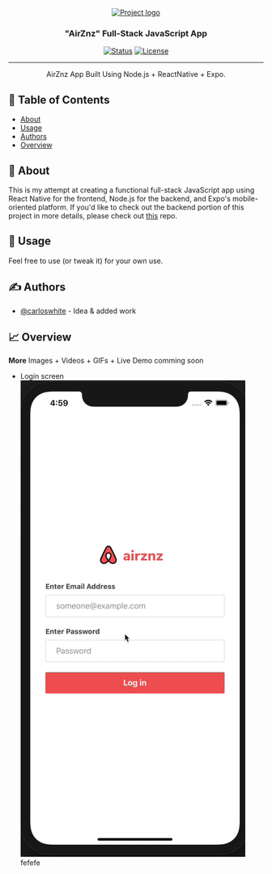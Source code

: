 <p align="center">
  <a href="" rel="noopener">
 <img width=200px height=200px src="https://cdn0.iconfinder.com/data/icons/picons-social/57/68-airbnb-2-512.png" alt="Project logo"></a>
</p>

<h3 align="center">"AirZnz" Full-Stack JavaScript App</h3>

<div align="center">

  [![Status](https://img.shields.io/badge/status-active-success.svg)]()
  [![License](https://img.shields.io/badge/license-MIT-blue.svg)](/LICENSE)

</div>

---

<p align="center"> AirZnz App Built Using Node.js + ReactNative + Expo.
    <br> 
</p>

## 📝 Table of Contents
- [About](#about)
- [Usage](#usage)
- [Authors](#authors)
- [Overview](#solutionsoverview)

## 🧐 About <a name = "about"></a>
This is my attempt at creating a functional full-stack JavaScript app using React Native for the frontend, Node.js for the backend, and Expo's mobile-oriented platform. If you'd like to check out the backend portion of this project in more details, please check out <a href="https://github.com/carloswhite/lodging-booking-app">this</a> repo. 

## 🎈 Usage <a name="usage"></a>
Feel free to use (or tweak it) for your own use.

## ✍️  Authors <a name = "authors"></a>
- [@carloswhite](https://github.com/carloswhite) - Idea & added work

## 📈 Overview
<b>More</b> Images + Videos + GIFs + Live Demo comming soon
- Login screen
![LoginScreen Demo](airznz-login.gif)
fefefe


